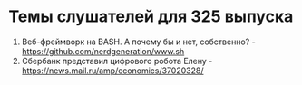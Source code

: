 # Темы слушателей для 325 выпуска
1. Веб-фреймворк на BASH. А почему бы и нет, собственно? - https://github.com/nerdgeneration/www.sh
1. Сбербанк представил цифрового робота Елену - https://news.mail.ru/amp/economics/37020328/
